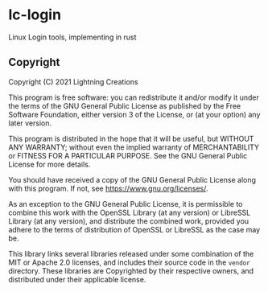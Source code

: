 # lc-login
Linux Login tools, implementing in rust

## Copyright

Copyright (C) 2021 Lightning Creations

This program is free software: you can redistribute it and/or modify
it under the terms of the GNU General Public License as published by
the Free Software Foundation, either version 3 of the License, or
(at your option) any later version.

This program is distributed in the hope that it will be useful,
but WITHOUT ANY WARRANTY; without even the implied warranty of
MERCHANTABILITY or FITNESS FOR A PARTICULAR PURPOSE.  See the
GNU General Public License for more details.

You should have received a copy of the GNU General Public License
along with this program.  If not, see <https://www.gnu.org/licenses/>.

As an exception to the GNU General Public License, it is permissible to combine this work with the OpenSSL Library (at any version) or LibreSSL Library (at any version), and distribute the combined work, provided you adhere to the terms of distribution of OpenSSL or LibreSSL as the case may be. 

This library links several libraries released under some combination of the MIT or Apache 2.0 licenses, and includes their source code in the `vendor` directory. These libraries are Copyrighted by their respective owners, and distributed under their applicable license. 
